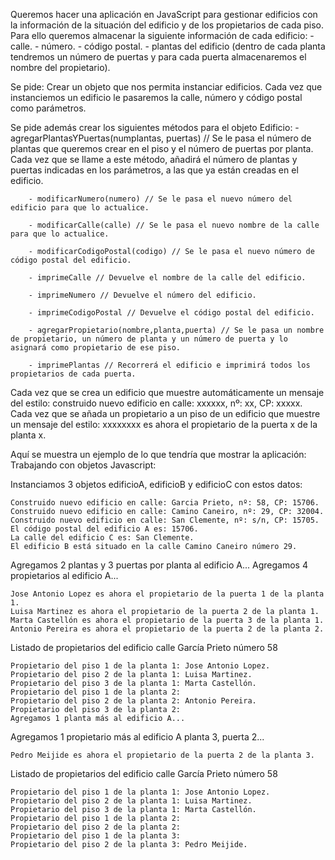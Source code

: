 Queremos hacer una aplicación en JavaScript para gestionar edificios con la información de la 
situación del edificio y de los propietarios de cada piso. Para ello queremos almacenar la siguiente información de cada edificio:
        - calle.
        - número.
        - código postal.
        - plantas del edificio (dentro de cada planta tendremos un número 
        de puertas y para cada puerta almacenaremos el nombre del propietario).

Se pide:
Crear un objeto que nos permita instanciar edificios. Cada vez que instanciemos un edificio le pasaremos 
la calle, número y código postal como parámetros. 

Se pide además crear los siguientes métodos para el objeto Edificio:
        - agregarPlantasYPuertas(numplantas, puertas) // Se le pasa el número de plantas que queremos crear en el piso 
        y el número de puertas por planta. 
        Cada vez que se llame a este método, añadirá el número de plantas y puertas indicadas en los parámetros, a las que ya están creadas en el edificio.

        - modificarNumero(numero) // Se le pasa el nuevo número del edificio para que lo actualice.

        - modificarCalle(calle) // Se le pasa el nuevo nombre de la calle para que lo actualice.

        - modificarCodigoPostal(codigo) // Se le pasa el nuevo número de código postal del edificio.

        - imprimeCalle // Devuelve el nombre de la calle del edificio.

        - imprimeNumero // Devuelve el número del edificio.

        - imprimeCodigoPostal // Devuelve el código postal del edificio.

        - agregarPropietario(nombre,planta,puerta) // Se le pasa un nombre de propietario, un número de planta y un número de puerta y lo asignará como propietario de ese piso.

        - imprimePlantas // Recorrerá el edificio e imprimirá todos los propietarios de cada puerta.

Cada vez que se crea un edificio que muestre automáticamente un mensaje del estilo:
construido nuevo edificio en calle: xxxxxx, nº: xx, CP: xxxxx.
Cada vez que se añada un propietario a un piso de un edificio que muestre un mensaje del estilo:
xxxxxxxx es ahora el propietario de la puerta x de la planta x.

Aquí se muestra un ejemplo de lo que tendría que mostrar la aplicación:
Trabajando con objetos Javascript:

Instanciamos 3 objetos edificioA, edificioB y edificioC con estos datos:

    Construido nuevo edificio en calle: Garcia Prieto, nº: 58, CP: 15706.
    Construido nuevo edificio en calle: Camino Caneiro, nº: 29, CP: 32004.
    Construido nuevo edificio en calle: San Clemente, nº: s/n, CP: 15705.
    El código postal del edificio A es: 15706.
    La calle del edificio C es: San Clemente.
    El edificio B está situado en la calle Camino Caneiro número 29.

Agregamos 2 plantas y 3 puertas por planta al edificio A...
Agregamos 4 propietarios al edificio A...

    Jose Antonio Lopez es ahora el propietario de la puerta 1 de la planta 1.
    Luisa Martinez es ahora el propietario de la puerta 2 de la planta 1.
    Marta Castellón es ahora el propietario de la puerta 3 de la planta 1.
    Antonio Pereira es ahora el propietario de la puerta 2 de la planta 2.

Listado de propietarios del edificio calle García Prieto número 58

    Propietario del piso 1 de la planta 1: Jose Antonio Lopez.
    Propietario del piso 2 de la planta 1: Luisa Martinez.
    Propietario del piso 3 de la planta 1: Marta Castellón.
    Propietario del piso 1 de la planta 2:
    Propietario del piso 2 de la planta 2: Antonio Pereira.
    Propietario del piso 3 de la planta 2:
    Agregamos 1 planta más al edificio A...

Agregamos 1 propietario más al edificio A planta 3, puerta 2...

    Pedro Meijide es ahora el propietario de la puerta 2 de la planta 3.

Listado de propietarios del edificio calle García Prieto número 58

    Propietario del piso 1 de la planta 1: Jose Antonio Lopez.
    Propietario del piso 2 de la planta 1: Luisa Martinez.
    Propietario del piso 3 de la planta 1: Marta Castellón.
    Propietario del piso 1 de la planta 2:
    Propietario del piso 2 de la planta 2:
    Propietario del piso 1 de la planta 3:
    Propietario del piso 2 de la planta 3: Pedro Meijide.